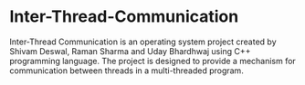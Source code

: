 # Inter-Thread-Communication
Inter-Thread Communication is an operating system project created by Shivam Deswal, Raman Sharma and Uday Bhardhwaj using C++ programming language. The project is designed to provide a mechanism for communication between threads in a multi-threaded program.
